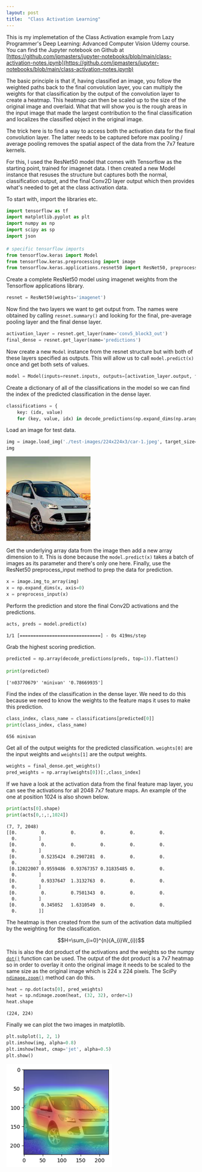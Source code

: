 ```yaml
---
layout: post
title:  "Class Activation Learning"
---
```

This is my implemetation of the Class Activation example from Lazy Programmer's Deep Learning: Advanced Computer Vision Udemy course. You can find the Jupyter notebook on Github at [https://github.com/jpmasters/jupyter-notebooks/blob/main/class-activation-notes.ipynb](https://github.com/jpmasters/jupyter-notebooks/blob/main/class-activation-notes.ipynb)

The basic principle is that if, having classified an image, you follow the weighted paths back to the final convolution layer, you can multiply the weights for that classification by the output of the convolution layer to create a heatmap. This heatmap can then be scaled up to the size of the original image and overlaid. What that will show you is the rough areas in the input image that made the largest contribution to the final classification and localizes the classified object in the original image.

The trick here is to find a way to access both the activation data for the final convolution layer. The latter needs to be captured before max pooling / average pooling removes the spatial aspect of the data from the 7x7 feature kernels.

For this, I used the ResNet50 model that comes with Tensorflow as the starting point, trained for imagenet data. I then created a new Model instance that resuses the structure but captures both the normal, classification output, and the final Conv2D layer output which then provides what's needed to get at the class activation data.

To start with, import the libraries etc.


```python
import tensorflow as tf
import matplotlib.pyplot as plt
import numpy as np
import scipy as sp
import json

# specific tensorflow imports
from tensorflow.keras import Model
from tensorflow.keras.preprocessing import image
from tensorflow.keras.applications.resnet50 import ResNet50, preprocess_input, decode_predictions
```

Create a complete ResNet50 model using imagenet weights from the Tensorflow applications library.


```python
resnet = ResNet50(weights='imagenet')
```

Now find the two layers we want to get output from. The names were obtained by calling `resnet.summary()` and looking for the final, pre-average pooling layer and the final dense layer.


```python
activation_layer = resnet.get_layer(name='conv5_block3_out')
final_dense = resnet.get_layer(name='predictions')
```

Now create a new `Model` instance from the resnet structure but with both of these layers specified as outputs. This will allow us to call `model.predict(x)` once and get both sets of values.


```python
model = Model(inputs=resnet.inputs, outputs=[activation_layer.output, final_dense.output])
```

Create a dictionary of all of the classifications in the model so we can find the index of the predicted classification in the dense layer.


```python
classifications = {
    key: (idx, value) 
    for (key, value, idx) in decode_predictions(np.expand_dims(np.arange(1000), 0), top=1000)[0][::-1]}
```

Load an image for test data.


```python
img = image.load_img('./test-images/224x224x3/car-1.jpeg', target_size=(224, 224))
img
```




    
![png](/assets/class_activation_notes_image_1.png)
    



Get the underlying array data from the image then add a new array dimension to it. This is done because the `model.predict(x)` takes a batch of images as its parameter and there's only one here. Finally, use the ResNet50 preprocess_input method to prep the data for prediction.


```python
x = image.img_to_array(img)
x = np.expand_dims(x, axis=0)
x = preprocess_input(x)
```

Perform the prediction and store the final Conv2D activations and the predictions.


```python
acts, preds = model.predict(x)
```

    1/1 [==============================] - 0s 419ms/step


Grab the highest scoring prediction.


```python
predicted = np.array(decode_predictions(preds, top=1)).flatten()

print(predicted)
```

    ['n03770679' 'minivan' '0.78669935']


Find the index of the classification in the dense layer. We need to do this because we need to know the weights to the feature maps it uses to make this prediction.


```python
class_index, class_name = classifications[predicted[0]]
print(class_index, class_name)
```

    656 minivan


Get all of the output weights for the predicted classification. `weights[0]` are the input weights and `weights[1]` are the output weights.


```python
weights = final_dense.get_weights()
pred_weights = np.array(weights[0])[:,class_index]
```

If we have a look at the activation data from the final feature map layer, you can see the activations for all 2048 7x7 feature maps. An example of the one at position 1024 is also shown below.


```python
print(acts[0].shape)
print(acts[0,:,:,1024])
```

    (7, 7, 2048)
    [[0.         0.         0.         0.         0.         0.
      0.        ]
     [0.         0.         0.         0.         0.         0.
      0.        ]
     [0.         0.5235424  0.2907281  0.         0.         0.
      0.        ]
     [0.12022007 0.9559486  0.93767357 0.31835485 0.         0.
      0.        ]
     [0.         0.9337647  1.3132763  0.         0.         0.
      0.        ]
     [0.         0.         0.7501343  0.         0.         0.
      0.        ]
     [0.         0.345052   1.6310549  0.         0.         0.
      0.        ]]


The heatmap is then created from the sum of the activation data multiplied by the weighting for the classification.

$$H=\sum_{i=0}^{n}(A_{i}W_{i})$$

This is also the dot product of the activations and the weights so the numpy [`dot()`](https://numpy.org/doc/stable/reference/generated/numpy.dot.html) function can be used.
The output of the dot product is a 7x7 heatmap so in order to overlay it onto the original image it needs to be scaled to the same size as the original image which is 224 x 224 pixels. The SciPy [`ndimage.zoom()`](https://docs.scipy.org/doc//scipy-1.3.0/reference/generated/scipy.ndimage.zoom.html) method can do this.


```python
heat = np.dot(acts[0], pred_weights)
heat = sp.ndimage.zoom(heat, (32, 32), order=1)
heat.shape
```




    (224, 224)



Finally we can plot the two images in matplotlib.


```python
plt.subplot(1, 2, 1)
plt.imshow(img, alpha=0.8)
plt.imshow(heat, cmap='jet', alpha=0.5)
plt.show()
```


    
![png](/assets/class_activation_notes_image_2.png)
    

